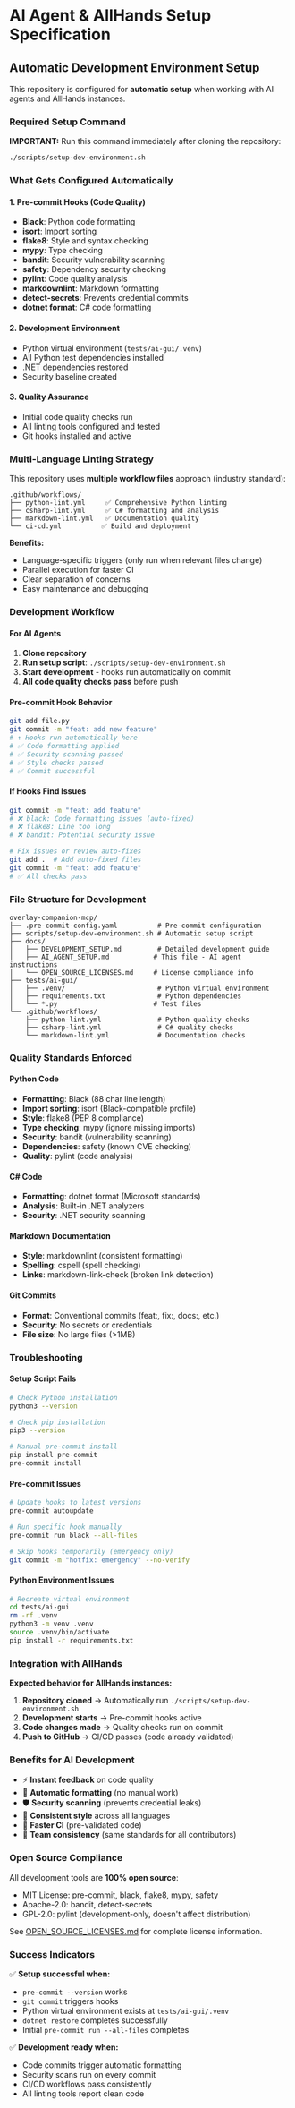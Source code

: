 # AI Agent & AllHands Setup Specification

## Automatic Development Environment Setup

This repository is configured for **automatic setup** when working with AI agents and AllHands instances.

### Required Setup Command

**IMPORTANT:** Run this command immediately after cloning the repository:

```bash
./scripts/setup-dev-environment.sh
```

### What Gets Configured Automatically

#### 1. Pre-commit Hooks (Code Quality)
- **Black**: Python code formatting
- **isort**: Import sorting
- **flake8**: Style and syntax checking
- **mypy**: Type checking
- **bandit**: Security vulnerability scanning
- **safety**: Dependency security checking
- **pylint**: Code quality analysis
- **markdownlint**: Markdown formatting
- **detect-secrets**: Prevents credential commits
- **dotnet format**: C# code formatting

#### 2. Development Environment
- Python virtual environment (`tests/ai-gui/.venv`)
- All Python test dependencies installed
- .NET dependencies restored
- Security baseline created

#### 3. Quality Assurance
- Initial code quality checks run
- All linting tools configured and tested
- Git hooks installed and active

### Multi-Language Linting Strategy

This repository uses **multiple workflow files** approach (industry standard):

```
.github/workflows/
├── python-lint.yml     ✅ Comprehensive Python linting
├── csharp-lint.yml     ✅ C# formatting and analysis  
├── markdown-lint.yml   ✅ Documentation quality
└── ci-cd.yml          ✅ Build and deployment
```

**Benefits:**
- Language-specific triggers (only run when relevant files change)
- Parallel execution for faster CI
- Clear separation of concerns
- Easy maintenance and debugging

### Development Workflow

#### For AI Agents
1. **Clone repository**
2. **Run setup script**: `./scripts/setup-dev-environment.sh`
3. **Start development** - hooks run automatically on commit
4. **All code quality checks pass** before push

#### Pre-commit Hook Behavior
```bash
git add file.py
git commit -m "feat: add new feature"
# ↑ Hooks run automatically here
# ✅ Code formatting applied
# ✅ Security scanning passed
# ✅ Style checks passed
# ✅ Commit successful
```

#### If Hooks Find Issues
```bash
git commit -m "feat: add feature"
# ❌ black: Code formatting issues (auto-fixed)
# ❌ flake8: Line too long
# ❌ bandit: Potential security issue

# Fix issues or review auto-fixes
git add .  # Add auto-fixed files
git commit -m "feat: add feature"
# ✅ All checks pass
```

### File Structure for Development

```
overlay-companion-mcp/
├── .pre-commit-config.yaml          # Pre-commit configuration
├── scripts/setup-dev-environment.sh # Automatic setup script
├── docs/
│   ├── DEVELOPMENT_SETUP.md         # Detailed development guide
│   ├── AI_AGENT_SETUP.md           # This file - AI agent instructions
│   └── OPEN_SOURCE_LICENSES.md     # License compliance info
├── tests/ai-gui/
│   ├── .venv/                       # Python virtual environment
│   ├── requirements.txt             # Python dependencies
│   └── *.py                        # Test files
└── .github/workflows/
    ├── python-lint.yml              # Python quality checks
    ├── csharp-lint.yml              # C# quality checks
    └── markdown-lint.yml            # Documentation checks
```

### Quality Standards Enforced

#### Python Code
- **Formatting**: Black (88 char line length)
- **Import sorting**: isort (Black-compatible profile)
- **Style**: flake8 (PEP 8 compliance)
- **Type checking**: mypy (ignore missing imports)
- **Security**: bandit (vulnerability scanning)
- **Dependencies**: safety (known CVE checking)
- **Quality**: pylint (code analysis)

#### C# Code
- **Formatting**: dotnet format (Microsoft standards)
- **Analysis**: Built-in .NET analyzers
- **Security**: .NET security scanning

#### Markdown Documentation
- **Style**: markdownlint (consistent formatting)
- **Spelling**: cspell (spell checking)
- **Links**: markdown-link-check (broken link detection)

#### Git Commits
- **Format**: Conventional commits (feat:, fix:, docs:, etc.)
- **Security**: No secrets or credentials
- **File size**: No large files (>1MB)

### Troubleshooting

#### Setup Script Fails
```bash
# Check Python installation
python3 --version

# Check pip installation  
pip3 --version

# Manual pre-commit install
pip install pre-commit
pre-commit install
```

#### Pre-commit Issues
```bash
# Update hooks to latest versions
pre-commit autoupdate

# Run specific hook manually
pre-commit run black --all-files

# Skip hooks temporarily (emergency only)
git commit -m "hotfix: emergency" --no-verify
```

#### Python Environment Issues
```bash
# Recreate virtual environment
cd tests/ai-gui
rm -rf .venv
python3 -m venv .venv
source .venv/bin/activate
pip install -r requirements.txt
```

### Integration with AllHands

**Expected behavior for AllHands instances:**

1. **Repository cloned** → Automatically run `./scripts/setup-dev-environment.sh`
2. **Development starts** → Pre-commit hooks active
3. **Code changes made** → Quality checks run on commit
4. **Push to GitHub** → CI/CD passes (code already validated)

### Benefits for AI Development

- ⚡ **Instant feedback** on code quality
- 🔧 **Automatic formatting** (no manual work)
- 🛡️ **Security scanning** (prevents credential leaks)
- 📝 **Consistent style** across all languages
- 🚀 **Faster CI** (pre-validated code)
- 👥 **Team consistency** (same standards for all contributors)

### Open Source Compliance

All development tools are **100% open source**:
- MIT License: pre-commit, black, flake8, mypy, safety
- Apache-2.0: bandit, detect-secrets
- GPL-2.0: pylint (development-only, doesn't affect distribution)

See [OPEN_SOURCE_LICENSES.md](OPEN_SOURCE_LICENSES.md) for complete license information.

### Success Indicators

✅ **Setup successful when:**
- `pre-commit --version` works
- `git commit` triggers hooks
- Python virtual environment exists at `tests/ai-gui/.venv`
- `dotnet restore` completes successfully
- Initial `pre-commit run --all-files` completes

✅ **Development ready when:**
- Code commits trigger automatic formatting
- Security scans run on every commit
- CI/CD workflows pass consistently
- All linting tools report clean code